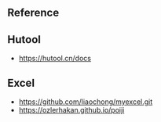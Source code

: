 ## Reference

## Hutool
- https://hutool.cn/docs

## Excel
- https://github.com/liaochong/myexcel.git
- https://ozlerhakan.github.io/poiji